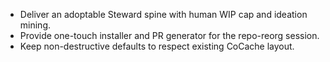 - Deliver an adoptable Steward spine with human WIP cap and ideation mining.
- Provide one-touch installer and PR generator for the repo-reorg session.
- Keep non-destructive defaults to respect existing CoCache layout.

